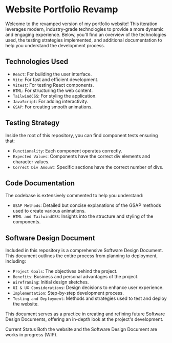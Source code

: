 # Website Portfolio Revamp
Welcome to the revamped version of my portfolio website! This iteration leverages modern, industry-grade technologies to provide a more dynamic and engaging experience. Below, you'll find an overview of the technologies used, the testing strategies implemented, and additional documentation to help you understand the development process.

## Technologies Used
* `React`: For building the user interface.
* `Vite`: For fast and efficient development.
* `Vitest`: For testing React components.
* `HTML`: For structuring the web content.
* `TailwindCSS`: For styling the application.
* `JavaScript`: For adding interactivity.
* `GSAP`: For creating smooth animations.

## Testing Strategy
Inside the root of this repository, you can find component tests ensuring that:

* `Functionality`: Each component operates correctly.
* `Expected Values`: Components have the correct div elements and character values.
* `Correct Div Amount`: Specific sections have the correct number of divs.

## Code Documentation
The codebase is extensively commented to help you understand:

* `GSAP Methods`: Detailed but concise explanations of the GSAP methods used to create various animations.
* `HTML and TailwindCSS`: Insights into the structure and styling of the components.

## Software Design Document
Included in this repository is a comprehensive Software Design Document. This document outlines the entire process from planning to deployment, including:

* `Project Goals`: The objectives behind the project.
* `Benefits`: Business and personal advantages of the project.
* `Wireframing`: Initial design sketches.
* `UI & UX Considerations`: Design decisions to enhance user experience.
* `Implementation`: Step-by-step development process.
* `Testing and Deployment`: Methods and strategies used to test and deploy the website.

This document serves as a practice in creating and refining future Software Design Documents, offering an in-depth look at the project's development.

Current Status
Both the website and the Software Design Document are works in progress (WIP).

